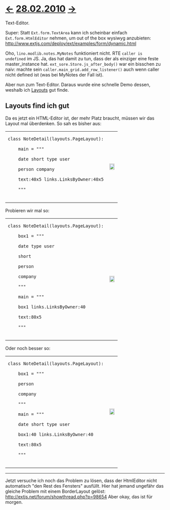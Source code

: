 # [←](20100227.md) [28.02.2010](20100228.md) [→](20100301.md) #

Text-Editor.

Super: Statt `Ext.form.TextArea` kann ich scheinbar einfach `Ext.form.HtmlEditor` nehmen, um out of the box wysiwyg anzubieten:
http://www.extjs.com/deploy/ext/examples/form/dynamic.html

Oho, `lino.modlib.notes.MyNotes` funktioniert nicht. RTE `caller is undefined` im JS. Ja, das hat damit zu tun, dass der als einziger eine feste master\_instance hat.
`ext_sore.Store.js_after_body()` war ein bisschen zu naiv: machte sein `caller.main_grid.add_row_listener()` auch wenn caller nicht defined ist (was bei MyNotes der Fall ist).

Aber nun zum Text-Editor.
Daraus wurde eine schnelle Demo dessen, weshalb ich [Layouts](Layouts.md) gut finde.

## Layouts find ich gut ##

Da es jetzt ein HTML-Editor ist, der mehr Platz braucht, müssen wir das Layout mal überdenken. So sah es bisher aus:

<table><tr><td>
<pre><code>class NoteDetail(layouts.PageLayout):<br>
    main = """<br>
    date short type user<br>
    person company<br>
    text:40x5 links.LinksByOwner:40x5<br>
    """<br>
</code></pre>
</td><td>
<p align='center'>
<a href='http://lino.googlecode.com/hg/screenshots/20100228-1.jpg'>
<img src='http://lino.googlecode.com/hg/screenshots/20100228-1.jpg' width='90%' />
</a></p>
</td></tr></table>

Probieren wir mal so:

<table><tr><td>
<pre><code>class NoteDetail(layouts.PageLayout):<br>
    box1 = """<br>
    date type user<br>
    short <br>
    person <br>
    company<br>
    """<br>
    main = """<br>
    box1 links.LinksByOwner:40<br>
    text:80x5 <br>
    """<br>
</code></pre>
</td><td>
<p align='center'>
<a href='http://lino.googlecode.com/hg/screenshots/20100228-2.jpg'>
<img src='http://lino.googlecode.com/hg/screenshots/20100228-2.jpg' width='90%' />
</a></p>
</td></tr></table>


Oder noch besser so:


<table><tr><td>
<pre><code>class NoteDetail(layouts.PageLayout):<br>
    box1 = """<br>
    person <br>
    company<br>
    """<br>
    main = """<br>
    date short type user <br>
    box1:40 links.LinksByOwner:40<br>
    text:80x5 <br>
    """<br>
</code></pre>
</td><td>
<p align='center'>
<a href='http://lino.googlecode.com/hg/screenshots/20100228-3.jpg'>
<img src='http://lino.googlecode.com/hg/screenshots/20100228-3.jpg' width='90%' />
</a></p>
</td></tr></table>



---


Jetzt versuche ich noch das Problem zu lösen, dass der HtmlEditor nicht automatisch "den Rest des Fensters" ausfüllt.
Hier hat jemand ungefähr das gleiche Problem mit einem BorderLayout gelöst:
http://extjs.net/forum/showthread.php?p=98654
Aber okay, das ist für morgen.